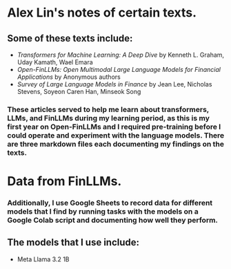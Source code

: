 # Alex Lin's notes of certain texts.

## Some of these texts include:

- *Transformers for Machine Learning: A Deep Dive* by Kenneth L. Graham, Uday Kamath, Wael Emara
- *Open-FinLLMs: Open Multimodal Large Language Models for Financial Applications* by Anonymous authors
- *Survey of Large Language Models in Finance* by Jean Lee, Nicholas Stevens, Soyeon Caren Han, Minseok Song

### These articles served to help me learn about transformers, LLMs, and FinLLMs during my learning period, as this is my first year on Open-FinLLMs and I required pre-training before I could operate and experiment with the language models. There are three markdown files each documenting my findings on the texts.


# Data from FinLLMs.

### Additionally, I use Google Sheets to record data for different models that I find by running tasks with the models on a Google Colab script and documenting how well they perform.

## The models that I use include:

- Meta Llama 3.2 1B